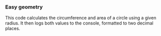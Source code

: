 ### Easy geometry
This code calculates the circumference and area of a circle using a given radius. It then logs both values to the console, formatted to two decimal places.